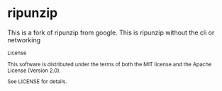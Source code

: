# ripunzip

This is a fork of ripunzip from google. This is ripunzip without the cli or networking

<sup>
License

This software is distributed under the terms of both the MIT license and the
Apache License (Version 2.0).

See LICENSE for details.
</sup>

